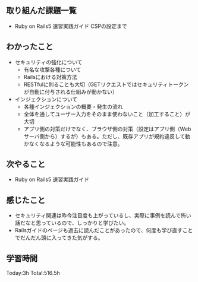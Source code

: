 ## 取り組んだ課題一覧
- Ruby on Rails5 速習実践ガイド CSPの設定まで
  
## わかったこと
- セキュリティの強化について
  - 有名な攻撃各種について
  - Railsにおける対策方法
  - RESTfulに則ることも大切（GETリクエストではセキュリティトークンが自動に付与される仕組みが動かない）
- インジェクションについて
  - 各種インジェクションの概要・発生の流れ
  - 全体を通してユーザー入力をそのまま使わないこと（加工すること）が大切
  - アプリ側の対策だけでなく、ブラウザ側の対策（設定はアプリ側（Webサーバ側から）するが）もある。ただし、既存アプリが規約違反して動かなくなるような可能性もあるので注意。

## 次やること
- Ruby on Rails5 速習実践ガイド
  
## 感じたこと
- セキュリティ関連は昨今注目度も上がっているし、実際に事例を読んで怖い話だなと思っているので、しっかりと学びたい。
- Railsガイドのページも過去に読んだことがあったので、何度も学び直すことでだんだん頭に入ってきた気がする。

## 学習時間
Today:3h
Total:516.5h
